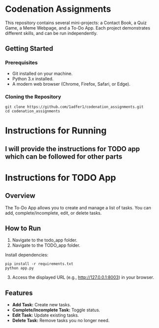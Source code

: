 # Codenation Assignments

This repository contains several mini-projects: a Contact Book, a Quiz Game, a Meme Webpage, and a To-Do App. Each project demonstrates different skills, and can be run independently.

## Getting Started

### Prerequisites
- Git installed on your machine.
- Python 3.x installed.
- A modern web browser (Chrome, Firefox, Safari, or Edge).

### Cloning the Repository
```
git clone https://github.com/1adfer1/codenation_assignments.git
cd codenation_assignments
```

# Instructions for Running 
I will provide the instructions for TODO app which can be followed for other parts 
---

# Instructions for TODO App

## Overview
The To-Do App allows you to create and manage a list of tasks. You can add, complete/incomplete, edit, or delete tasks.

## How to Run
1. Navigate to the todo_app folder.
2. Navigate to the TODO_app folder.

Install dependencies:
```
pip install -r requirements.txt
python app.py
```

3. Access the displayed URL (e.g., http://127.0.0.1:8003) in your browser.

## Features
- **Add Task:** Create new tasks.
- **Complete/Incomplete Task:** Toggle status.
- **Edit Task:** Update existing tasks.
- **Delete Task:** Remove tasks you no longer need.
